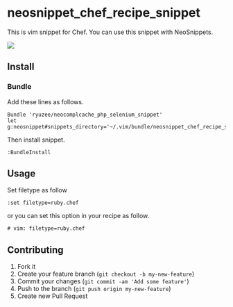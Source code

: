 # neosnippet_chef_recipe_snippet

This is vim snippet for Chef. You can use this snippet with NeoSnippets.

<a href="http://www.ryuzee.com/work/chef_snippet.png"><img src="http://www.ryuzee.com/work/chef_snippet.png" /></a>

## Install

### Bundle

Add these lines as follows.

	Bundle 'ryuzee/neocomplcache_php_selenium_snippet'
	let g:neosnippet#snippets_directory='~/.vim/bundle/neosnippet_chef_recipe_snippet/autoload/neosnippet/snippets'

Then install snippet.

	:BundleInstall

## Usage

Set filetype as follow

	:set filetype=ruby.chef

or you can set this option in your recipe as follow.

	# vim: filetype=ruby.chef

## Contributing

1. Fork it
2. Create your feature branch (`git checkout -b my-new-feature`)
3. Commit your changes (`git commit -am 'Add some feature'`)
4. Push to the branch (`git push origin my-new-feature`)
5. Create new Pull Request
